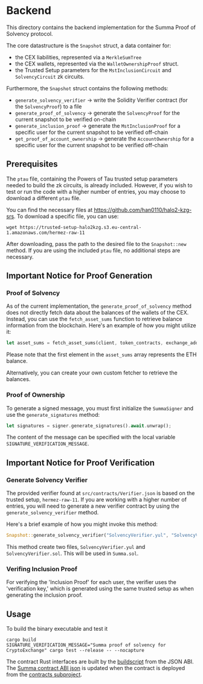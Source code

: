 # Backend

This directory contains the backend implementation for the Summa Proof of Solvency protocol.

The core datastructure is the `Snapshot` struct, a data container for:

- the CEX liabilities, represented via a `MerkleSumTree`
- the CEX wallets, represented via the `WalletOwnershipProof` struct.
- the Trusted Setup parameters for the `MstInclusionCircuit` and `SolvencyCircuit` zk circuits.

Furthermore, the `Snapshot` struct contains the following methods:

- `generate_solvency_verifier` -> write the Solidity Verifier contract (for the `SolvencyProof`) to a file
- `generate_proof_of_solvency` -> generate the `SolvencyProof` for the current snapshot to be verified on-chain
- `generate_inclusion_proof` -> generate the `MstInclusionProof` for a specific user for the current snapshot to be verified off-chain
- `get_proof_of_account_ownership` -> generate the `AccountOwnership` for a specific user for the current snapshot to be verified off-chain

## Prerequisites

The `ptau` file, containing the Powers of Tau trusted setup parameters needed to build the zk circuits, is already included. However, if you wish to test or run the code with a higher number of entries, you may choose to download a different `ptau` file.

You can find the necessary files at https://github.com/han0110/halo2-kzg-srs. To download a specific file, you can use:

```
wget https://trusted-setup-halo2kzg.s3.eu-central-1.amazonaws.com/hermez-raw-11
```

After downloading, pass the path to the desired file to the `Snapshot::new` method. If you are using the included `ptau` file, no additional steps are necessary.

## Important Notice for Proof Generation

### Proof of Solvency

As of the current implementation, the `generate_proof_of_solvency` method does not directly fetch data about the balances of the wallets of the CEX. Instead, you can use the `fetch_asset_sums` function to retrieve balance information from the blockchain. Here's an example of how you might utilize it:

```Rust
let asset_sums = fetch_asset_sums(client, token_contracts, exchange_addresses).await?;
```

Please note that the first element in the `asset_sums` array represents the ETH balance.

Alternatively, you can create your own custom fetcher to retrieve the balances.

### Proof of Ownership

To generate a signed message, you must first initialize the `SummaSigner` and use the `generate_signatures` method:

```Rust
let signatures = signer.generate_signatures().await.unwrap();
```

The content of the message can be specified with the local variable `SIGNATURE_VERIFICATION_MESSAGE`.

## Important Notice for Proof Verification

### Generate Solvency Verifier

The provided verifier found at `src/contracts/Verifier.json` is based on the trusted setup, `hermez-raw-11`. If you are working with a higher number of entries, you will need to generate a new verifier contract by using the `generate_solvency_verifier` method. 

Here's a brief example of how you might invoke this method:
```Rust
Snapshot::generate_solvency_verifier("SolvencyVerifier.yul", "SolvencyVerifier.sol");
```

This method create two files, `SolvencyVerifier.yul` and `SolvencyVerifier.sol`. This will be used in `Summa.sol`.

### Verifing Inclusion Proof

For verifying the 'Inclusion Proof' for each user, the verifier uses the 'verification key,' which is generated using the same trusted setup as when generating the inclusion proof.


## Usage

To build the binary executable and test it

```
cargo build
SIGNATURE_VERIFICATION_MESSAGE="Summa proof of solvency for CryptoExchange" cargo test --release -- --nocapture
```

The contract Rust interfaces are built by the [buildscript](./build.rs) from the JSON ABI. The [Summa contract ABI json](./src/contracts/Summa.json) is updated when the contract is deployed from the [contracts subproject](./../contracts/README.md).
